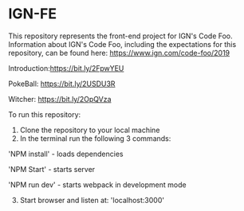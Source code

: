 # IGN-FE

This repository represents the front-end project for IGN's Code Foo. Information about IGN's Code Foo, including the expectations for this repository, can be found here: https://www.ign.com/code-foo/2019

Introduction:https://bit.ly/2FpwYEU

PokeBall: https://bit.ly/2USDU3R

Witcher: https://bit.ly/2OpQVza

To run this repository:
1) Clone the repository to your local machine
2) In the terminal run the following 3 commands:

  'NPM install'  - loads dependencies
  
  'NPM Start'  - starts server
  
  'NPM run dev'  - starts webpack in development mode
  
3) Start browser and listen at: 'localhost:3000'
